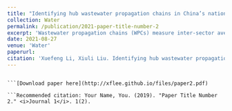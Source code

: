 ```yaml
---
title: "Identifying hub wastewater propagation chains in China’s national economic system: A model coupled input-output analysis with graphical theory"
collection: Water
permalink: /publication/2021-paper-title-number-2
excerpt: 'Wastewater propagation chains (WPCs) measure inter-sector average propagation lengths (APL) of wastewater discharge. To achieve sustainable wastewater management, one needs to understand the propagation mechanisms by identifying WPCs at a national level over time. However, the traditional model of identifying WPCs is prone to retaining APLs with lower values but larger wastewater discharge intensities, ignoring many linkages whereby intensities are less than a preset threshold. Nevertheless, these overlooked linkages are valuable in understanding wastewater propagation mechanisms. This study proposed a new model coupled input-output analysis with the graphical theory, called the average propagation lengths-hub covariance graph (APL-HCG). This model can investigate WPCs where the closeness of sector linkages exceeds the preset thresholds. Furthermore, it is capable of retaining linkages for identifying hub wastewater propagation chains (HWPCs). Based on APL-HCG, the resultant HWPCs are decomposed as separated sub-chains which are basically composed of linkages among certain significant sectors belonging to the secondary industry or the tertiary industry. Scenario analyses show that HWPCs are effective in reducing wastewater discharge in the national economic system. The total wastewater discharge would decrease by 1.36%, 2.53%, 2.46%, and 2.11% if we reduced 10% of the final demand of all sectors in HWPCs in 2002, 2007, 2012, and 2017. The APL-HCG model outperforms WPCs obtained by the traditional Tu’s model [7] by 0.14%, 1.61%, 0.47%, and 0.10%, respectively. The APL-HCG model is 0.21%, 0.68%, 0.70%, and 0.35% better than the scenario of random sampling with the number of sectors equal to HWPCs, respectively. Certain policy implications were provided to reduce wastewater effectively at the national level.'
date: 2021-08-27
venue: 'Water'
paperurl: 
citation: 'Xuefeng Li, Xiuli Liu. Identifying hub wastewater propagation chains in China’s national economic system: A model coupled input-output analysis with graphical theory[J]. <i>Water</i>, 2021, 13, Art. 2351(15 pages).'
---
```

```This paper is about the number 2. The number 3 is left for future work.

```[Download paper here](http://xflee.github.io/files/paper2.pdf)

```Recommended citation: Your Name, You. (2019). "Paper Title Number 2." <i>Journal 1</i>. 1(2).
